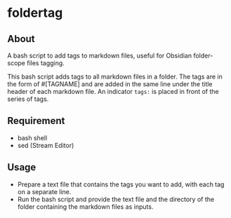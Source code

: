 # foldertag

## About
A bash script to add tags to markdown files, useful for Obsidian folder-scope files tagging.

This bash script adds tags to all markdown files in a folder.
The tags are in the form of #[TAGNAME] and are added in the same line under the title header of each markdown file.
An indicator `tags:` is placed in front of the series of tags.

## Requirement
- bash shell
- sed (Stream Editor)

## Usage
- Prepare a text file that contains the tags you want to add, with each tag on a separate line.
- Run the bash script and provide the text file and the directory of the folder containing the markdown files as inputs.
